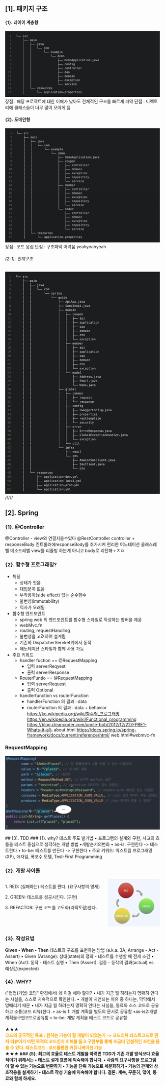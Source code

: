 ## [1]. 패키지 구조


#### {1}. 레이어 계층형
![picture/git_good.png](spring/../picture/1.png)
장점 : 해당 프로젝트에 대한 이해가 낮아도 전체적인 구조를 빠르게 파악
단점 : 디렉토리에 클래스들이 너무 많이 모이게 됨


#### {2}. 도메인형
![picture/git_good.png](spring/../picture/2.png)
장점 : 코드 응집
단점 : 구조파악 어려움
yeahyeahyeah
###### (2-1). 전체구조
![picture/git_good.png](spring/../picture/3.png)
/////

## [2]. Spring
### {1}. @Controller
@Controller - view와 연결지을수있다 
@RestController  controller + responseBody
컨트롤러에responseBody를 추가시켜 편리한 어노테이션
클래스레벨 메소드레벨
view를 리졸빙 하는게 아니고 body로 리턴해ㅜㅈㅁ

 ### {2}. 함수형 프로그래밍?
  - 특징
    - 상태가 엇음
    - 대입문이 없음
    - 부작용이(side effect) 없는 순수함수
    - 불변셩(immutability)
    - 역사가 오래됨
 - 함수형 엔드포인트
   - spring web 의 엔드포인트를 함수형 스타일로 작성하는 방버을 제공
   - webMvc.fn
   - routing, requestHandling
   - 불변성을 고려하여 설계됨
   - 기존의 DispatcherServket위에서 동작
   - 애노테이션 스타일과 함께 사용 가능
 - 주요 키워드
   - handler fuction == @RequestMapping
     - 입력 serverReqyest
     - 츌력 serverResponse
   - RouterFuntio == @RequestMapping
     - 입력 serverRequest
     - 출력 Optional<HandlerFuntion>
    - handlerfunction vs routerFunction
      - handlerFunction 의 결과 : data
      - routerFunction 의 결과 : data + behavior
 https://ko.wikipedia.org/wiki/함수형_프로그래밍
 https://en.wikipedia.org/wiki/Functional_programming
https://blog.cleancoder.com/uncle-bob/2012/12/22/FPBE1-Whats-it-all-
about.html
https://docs.spring.io/spring-framework/docs/current/reference/html/
web.html#webmvc-fn

### RequestMapping
![picture/4.png](spring/../picture/4.png)


</hp>
## [3]. TDD
### {1}. why?
테스트 주도 발기법 
• 프로그램의 설계와 구현, 사고의 흐름을 테스트 중심으로 생각하는 개발 방법 •개발순서의변화
• as-is: 구현한다 -> 테스트한다
• to-be: 테스트를 만든다 -> 구현한다
• 주요 키워드: 익스트림 프로그래밍 (XP), 애자일, 폭포수 모델, Test-First Programming

### {2}. 개발 사이클
<div style="display: flex;">
    <div style="flex: 1;">
        <p>1. RED: (실패하는) 테스트를 짠다. (요구사항의 명세)</p>
        <p>2. GREEN: 테스트를 성공시킨다. (구현)</p>
        <p>3. REFACTOR: 구현 코드를 고도화(리팩토링)한다.</p>
    </div>
    <div style="flex: 0.5;">
        <img src="picture/5.png" alt="그림">
    </div>
</div>


### {3}. 작성요법

 __Given - When - Then__
테스트의 구조를 표현하는 방법 (a.k.a. 3A, Arrange - Act - Assert)
• Given (Arrange): 상태(state)의 정의 - 테스트를 수행할 때 전제 조건 • When (Act): 동작 - 테스트 실행
• Then (Assert): 검증 - 동작의 결과(actual) vs. 예상값(expected)


### {4}. WHY?
("협업(기업) 코딩" 환경에서) 왜 이걸 해야 할까?
• 내가 지금 뭘 하려는지 명확히 안다는 사실을, 스스로 지속적으로 확인한다.
• 개발이 지연되는 이유 중 하나는, 막막해서 멍때리기 때문
• 내가 지금 뭘 하려는지 명확히 안다는 사실을, 동료와 소스 코드로 공유하고 소통(코드 리뷰)한다.
• as-is 1: 개발 계획을 별도의 문서로 공유함 •as-is2:개발계획을구현코드로공유함
• to-be: 개발 계획을 테스트 코드로 공유함
<h4>★★★</br>
<span style="color: orange;"> 코드의 궁국적인 목표 : 원하는 기능이 잘 개발이 되었는가
-> 코드리뷰
테스트코드로 먼저 리뷰어가 어떤 목적의 코드인지 이해를 돕고 구현부를 통해 조금더 건설적인 조언을 들을 수 있다.
테스트코드 : 코드를통한 커뮤니케이션 기능

</span>
<br/>
★★★
### {5}. 최고의 효율로 테스트 개발을 하려면
TDD가 기존 개발 방식보다 효율적이기 위해서는
• 테스트 설계 흐름에 익숙해야 합니다.
• 사람의 요구사항을 프로그램이 할 수 있는 기능으로 변환하기 • 기능을 단위 기능으로 세분화하기
• 기능의 관계와 상호작용을 설계하기
• 테스트 작성 기술에 익숙해야 합니다.
결론: 계속, 꾸준히, 많이, 동료와 함께 하세요.